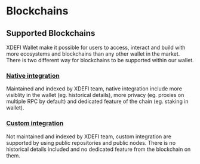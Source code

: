 # Blockchains

## Supported Blockchains

XDEFI Wallet make it possible for users to access, interact and build with more ecosystems and blockchains than any other wallet in the market. There is two different way for blockchains to be supported within our wallet.

### [Native integration](./native-integration)

Maintained and indexed by XDEFI team, native integration include more visiblity in the wallet (eg. historical details), more privacy (eg. proxies on multiple RPC by default) and dedicated feature of the chain (eg. staking in wallet).

### [Custom integration](./custom-integration)

Not maintained and indexed by XDEFI team, custom integration are supported by using public repositories and public nodes. There is no historical details included and no dedicated feature from the blockchain on them.
